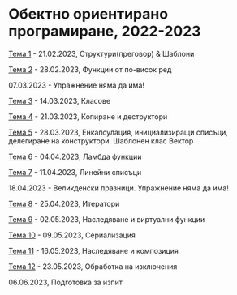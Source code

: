 # Обектно ориентирано програмиране, 2022-2023


[Тема 1](01-structs-templates/) - 21.02.2023, Структури(преговор) & Шаблони

[Тема 2](02-higher-order-functions/) - 28.02.2023, Функции от по-висок ред

07.03.2023 - Упражнение няма да има!

[Тема 3](03-classes/) - 14.03.2023, Класове

[Тема 4](04-copy-control) - 21.03.2023, Копиране и деструктoри

[Тема 5](05-vector) - 28.03.2023, Енкапсулация, инициализиращи списъци, делегиране на конструктори. Шаблонен клас Вектор

[Тема 6](06-lambdas) - 04.04.2023, Ламбда функции

[Тема 7](07-linked-list) - 11.04.2023, Линейни списъци

18.04.2023 - Великденски празници. Упражнение няма да има!

[Тема 8](08-iterators) - 25.04.2023, Итератори

[Тема 9](09-inheritance) - 02.05.2023, Наследяване и виртуални функции

[Тема 10]() - 09.05.2023, Сериализация

[Тема 11]() - 16.05.2023, Наследяване и композиция

[Тема 12]() - 23.05.2023, Обработка на изключения

06.06.2023, Подготовка за изпит